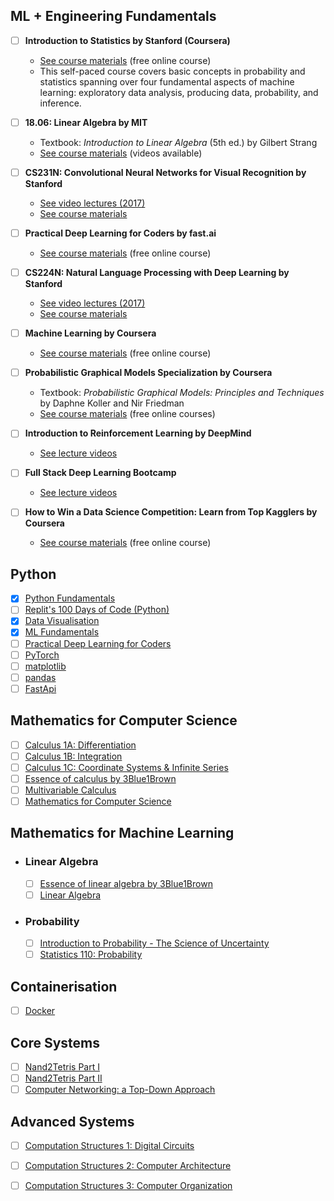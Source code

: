 ## ML + Engineering Fundamentals

- [ ] **Introduction to Statistics by Stanford (Coursera)**
  - [See course materials](https://www.coursera.org/learn/stanford-statistics) (free online course)
  - This self-paced course covers basic concepts in probability and statistics spanning over four fundamental aspects of machine learning: exploratory data analysis, producing data, probability, and inference.

- [ ] **18.06: Linear Algebra by MIT**
  - Textbook: _Introduction to Linear Algebra_ (5th ed.) by Gilbert Strang
  - [See course materials](https://ocw.mit.edu/courses/mathematics/18-06-linear-algebra-spring-2010/) (videos available)

- [ ] **CS231N: Convolutional Neural Networks for Visual Recognition by Stanford**
  - [See video lectures (2017)](https://www.youtube.com/playlist?list=PLzUTmXVwsnXod6WNdg57Yc3zFx_f-RYsq)
  - [See course materials](http://cs231n.github.io/)

- [ ] **Practical Deep Learning for Coders by fast.ai**
  - [See course materials](https://course.fast.ai/) (free online course)

- [ ] **CS224N: Natural Language Processing with Deep Learning by Stanford**
  - [See video lectures (2017)](https://www.youtube.com/playlist?list=PLU40WL8Ol94IJzQtileLTqGZuXtGlLMP_)
  - [See course materials](http://web.stanford.edu/class/cs224n/syllabus.html)

- [ ] **Machine Learning by Coursera**
  - [See course materials](https://www.coursera.org/learn/machine-learning) (free online course)

- [ ] **Probabilistic Graphical Models Specialization by Coursera**
  - Textbook: _Probabilistic Graphical Models: Principles and Techniques_ by Daphne Koller and Nir Friedman
  - [See course materials](https://www.coursera.org/specializations/probabilistic-graphical-models) (free online courses)

- [ ] **Introduction to Reinforcement Learning by DeepMind**
  - [See lecture videos](https://www.youtube.com/watch?v=2pWv7GOvuf0&list=PLqYmG7hTraZDM-OYHWgPebj2MfCFzFObQ)

- [ ] **Full Stack Deep Learning Bootcamp**
  - [See lecture videos](https://course.fullstackdeeplearning.com/)

- [ ] **How to Win a Data Science Competition: Learn from Top Kagglers by Coursera**
    - [See course materials](https://www.coursera.org/projects/ml-basics-kaggle-competition) (free online course)

## Python

- [X] [Python Fundamentals](https://www.kaggle.com/learn/python)
- [ ] [Replit's 100 Days of Code (Python)](https://replit.com/learn/100-days-of-python)
- [X] [Data Visualisation](https://www.kaggle.com/learn/data-visualization)
- [X] [ML Fundamentals](https://www.kaggle.com/learn/intro-to-machine-learning)
- [ ] [Practical Deep Learning for Coders](https://course.fast.ai/)
- [ ] [PyTorch](https://pytorch.org/tutorials/beginner/basics/intro.html)
- [ ] [matplotlib](https://matplotlib.org/stable/tutorials/index)
- [ ] [pandas](https://pandas.pydata.org/docs/getting_started/intro_tutorials/)
- [ ] [FastApi](https://fastapi.tiangolo.com/learn/)

## Mathematics for Computer Science

- [ ] [Calculus 1A: Differentiation](https://mitxonline.mit.edu/courses/course-v1:MITxT+18.01.1x/)
- [ ] [Calculus 1B: Integration](https://openlearninglibrary.mit.edu/courses/course-v1:MITx+18.01.2x+3T2019/about)
- [ ] [Calculus 1C: Coordinate Systems & Infinite Series](https://openlearninglibrary.mit.edu/courses/course-v1:MITx+18.01.3x+1T2020/about)
- [ ] [Essence of calculus by 3Blue1Brown](https://www.youtube.com/playlist?list=PLZHQObOWTQDMsr9K-rj53DwVRMYO3t5Yr)
- [ ] [Multivariable Calculus](https://ocw.mit.edu/courses/18-02sc-multivariable-calculus-fall-2010/download/)
- [ ] [Mathematics for Computer Science](https://openlearninglibrary.mit.edu/courses/course-v1:OCW+6.042J+2T2019/about)

## Mathematics for Machine Learning

- ### Linear Algebra
    - [ ] [Essence of linear algebra by 3Blue1Brown](https://www.youtube.com/playlist?list=PLZHQObOWTQDPD3MizzM2xVFitgF8hE_ab)
    - [ ] [Linear Algebra](https://ocw.mit.edu/courses/18-06sc-linear-algebra-fall-2011/)

- ### Probability
   - [ ] [Introduction to Probability - The Science of Uncertainty](https://www.edx.org/learn/probability/massachusetts-institute-of-technology-probability-the-science-of-uncertainty-and-data)
   - [ ] [Statistics 110: Probability](https://projects.iq.harvard.edu/stat110/youtube)

## Containerisation

- [ ] [Docker](https://docs.docker.com/get-started/overview/)

## Core Systems

- [ ] [Nand2Tetris Part I](https://www.coursera.org/learn/build-a-computer)
- [ ] [Nand2Tetris Part II](https://www.coursera.org/learn/nand2tetris2)
- [ ] [Computer Networking: a Top-Down Approach](https://gaia.cs.umass.edu/kurose_ross/online_lectures.htm)

## Advanced Systems

- [ ] [Computation Structures 1: Digital Circuits](https://learning.edx.org/course/course-v1:MITx+6.004.1x_3+3T2016/block-v1:MITx+6.004.1x_3+3T2016+type@sequential+block@c1s1/block-v1:MITx+6.004.1x_3+3T2016+type@vertical+block@c1s1v1)
- [ ] [Computation Structures 2: Computer Architecture](https://learning.edx.org/course/course-v1:MITx+6.004.2x+3T2015/home)
- [ ] [Computation Structures 3: Computer Organization](https://learning.edx.org/course/course-v1:MITx+6.004.3x_2+1T2017/home)



<!--- ## Optional

## Kaggle Competitions

- [X] [Titanic - Machine Learning from Disaster](https://www.kaggle.com/competitions/titanic)
- [X] [House Prices - Advanced Regression Techniques](https://www.kaggle.com/competitions/house-prices-advanced-regression-techniques)
- [ ] [Store Sales - Time Series Forecasting](https://www.kaggle.com/competitions/store-sales-time-series-forecasting)
- [ ] [Digit Recognizer](https://www.kaggle.com/competitions/digit-recognizer)

## Generative AI
- [ ] [Generative AI by Andrej Karpathy](https://www.youtube.com/playlist?list=PLAqhIrjkxbuWI23v9cThsA9GvCAUhRvKZ)
- [ ] [Neural networks by 3Blue1Brown](https://www.youtube.com/playlist?list=PLZHQObOWTQDNU6R1_67000Dx_ZCJB-3pi)
- [ ] [Statistics Fundamentals by StatQuest with Josh Starmer](https://www.youtube.com/playlist?list=PLblh5JKOoLUK0FLuzwntyYI10UQFUhsY9)

- ### Prompt Engineering

  - [ ] [Prompt Engineering for Developers](https://www.deeplearning.ai/short-courses/chatgpt-prompt-engineering-for-developers/)

  
- ### Machine Learning Specialization

  - [ ] [Machine Learning Specialization](https://www.coursera.org/specializations/machine-learning-introduction)

- ### Deep Learning Specialization

  - [ ] [Deep Learning Specialization](https://www.deeplearning.ai/courses/deep-learning-specialization/)

- ### Natural Language Processing Specialization

  - [ ] [Natural Language Processing Specialization](https://www.deeplearning.ai/courses/natural-language-processing-specialization/)

- ### Machine Learning Engineering for Production (MLOps) Specialization

  - [ ] [Machine Learning Engineering for Production (MLOps) Specialization](https://www.deeplearning.ai/courses/machine-learning-engineering-for-production-mlops/)
